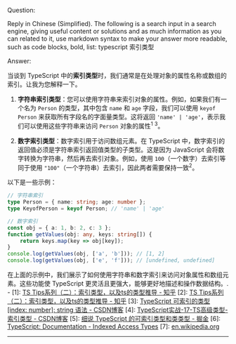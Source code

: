 Question:

Reply in Chinese (Simplified).
The following is a search input in a search engine, giving useful content or solutions and as much information as you can related to it, use markdown syntax to make your answer more readable, such as code blocks, bold, list:
typescript 索引类型

Answer:

当谈到 TypeScript 中的**索引类型**时，我们通常是在处理对象的属性名称或数组的索引。让我为您解释一下。

1. **字符串索引类型**：您可以使用字符串来索引对象的属性。例如，如果我们有一个名为 `Person` 的类型，其中包含 `name` 和 `age` 字段，我们可以使用 `keyof Person` 来获取所有字段名的字面量类型。这将返回 `'name' | 'age'`，表示我们可以使用这些字符串来访问 `Person` 对象的属性<sup>1</sup> <sup>3</sup>。

2. **数字索引类型**：数字索引用于访问数组元素。在 TypeScript 中，数字索引的返回值必须是字符串索引返回值类型的子类型。这是因为 JavaScript 会将数字转换为字符串，然后再去索引对象。例如，使用 `100`（一个数字）去索引等同于使用 `"100"`（一个字符串）去索引，因此两者需要保持一致<sup>2</sup>。

以下是一些示例：

```typescript
// 字符串索引
type Person = { name: string; age: number };
type KeyofPerson = keyof Person; // 'name' | 'age'

// 数字索引
const obj = { a: 1, b: 2, c: 3 };
function getValues(obj: any, keys: string[]) {
    return keys.map(key => obj[key]);
}
console.log(getValues(obj, ['a', 'b'])); // [1, 2]
console.log(getValues(obj, ['e', 'f'])); // [undefined, undefined]
```

在上面的示例中，我们展示了如何使用字符串和数字索引来访问对象属性和数组元素。这些功能使 TypeScript 更灵活且更强大，能够更好地描述和操作数据结构。.
\-
\[1]: [TS Tips系列（二）：索引类型，以及ts的类型推导 - 知乎](https://bing.com/search?q=typescript+%e7%b4%a2%e5%bc%95%e7%b1%bb%e5%9e%8b)
\[2]: [TS Tips系列（二）：索引类型，以及ts的类型推导 - 知乎](https://zhuanlan.zhihu.com/p/56952597)
\[3]: [TypeScript 可索引的类型 [index: number]: string 语法 - CSDN博客](https://blog.csdn.net/m0_45406092/article/details/106925087)
\[4]: [TypeScript实战-17-TS高级类型-索引类型 - CSDN博客](https://blog.csdn.net/ABAP_Brave/article/details/101070921)
\[5]: [细说 TypeScript 的可索引类型和类类型 - 掘金](https://juejin.cn/post/7041012630198157319)
\[6]: [TypeScript: Documentation - Indexed Access Types](https://www.typescriptlang.org/docs/handbook/2/indexed-access-types.html)
\[7]: [en.wikipedia.org](https://en.wikipedia.org/wiki/TypeScript)

<hr/>

